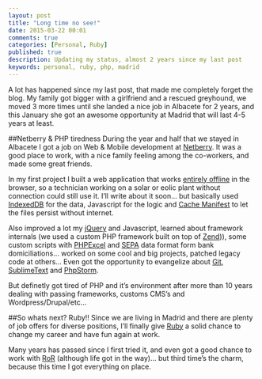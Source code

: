 ```yaml
---
layout: post
title: "Long time no see!"
date: 2015-03-22 00:01
comments: true
categories: [Personal, Ruby]
published: true
description: Updating my status, almost 2 years since my last post
keywords: personal, ruby, php, madrid
---
```


A lot has happened since my last post, that made me completely forget the blog. My family got bigger with a girlfriend and a rescued greyhound, we moved 3 more times until she landed a nice job in Albacete for 2 years, and this January she got an awesome opportunity at Madrid that will last 4-5 years at least.

##Netberry & PHP tiredness
During the year and half that we stayed in Albacete I got a job on Web & Mobile development at [Netberry](http://www.netberry.es). It was a good place to work, with a nice family feeling among the co-workers, and made some great friends.

In my first project I built a web application that works [entirely offline](http://diveintohtml5.info/offline.html) in the browser, so a technician working on a solar or eolic plant without connection could still use it. I’ll write about it soon… but basically used [IndexedDB](http://www.w3.org/TR/IndexedDB/) for the data, Javascript for the logic and [Cache Manifest](http://en.m.wikipedia.org/wiki/Cache_manifest_in_HTML5) to let the files persist without internet.

Also improved a lot my [jQuery](https://jquery.com) and Javascript, learned about framework internals (we used a custom PHP framework built on top of [Zend](http://framework.zend.com))), some custom scripts with [PHPExcel](https://phpexcel.codeplex.com) and [SEPA](http://en.wikipedia.org/wiki/Single_Euro_Payments_Area) data format form bank domiciliations… worked on some cool and big projects, patched legacy code at others… Even got the opportunity to evangelize about [Git](http://git-scm.com), [SublimeText](http://www.sublimetext.com) and [PhpStorm](https://www.jetbrains.com/phpstorm).

But definetly got tired of PHP and it’s environment after more than 10 years dealing with passing frameworks, customs CMS’s and Wordpress/Drupal/etc…

##So whats next? Ruby!!
Since we are living in Madrid and there are plenty of job offers for diverse positions, I’ll finally give [Ruby](https://www.ruby-lang.org) a solid chance to change my career and have fun again at work.

Many years has passed since I first tried it, and even got a good chance to work with [RoR](http://rubyonrails.org) (although life got in the way)… but third time’s the charm, because this time I got everything on place.
